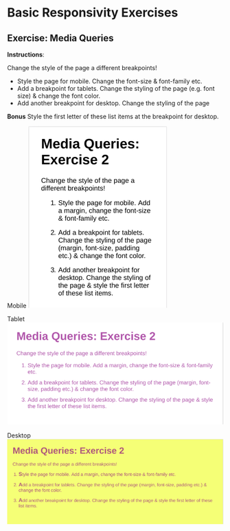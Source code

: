 # Basic Responsivity Exercises

## Exercise: Media Queries

**Instructions**:

Change the style of the page a different breakpoints!

- Style the page for mobile. Change the font-size & font-family etc.
- Add a breakpoint for tablets. Change the styling of the page (e.g. font size) & change the font color.
- Add another breakpoint for desktop. Change the styling of the page

**Bonus**
Style the first letter of these list items at the breakpoint for desktop.

Mobile
![alt-text](/reference-images/reference-image-mobile.png "Reference Mobile")

Tablet
![alt-text](/reference-images/reference-image-tablet.png "Reference Tablet")

Desktop
![alt-text](/reference-images/reference-image-desktop.png "Reference Desktop")
